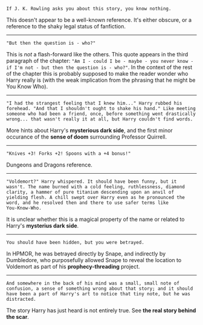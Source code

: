 ```
If J. K. Rowling asks you about this story, you know nothing.
```

This doesn't appear to be a well-known reference.  It's either
obscure, or a reference to the shaky legal status of fanfiction.

---

```
"But then the question is - who?"
```

This is *not* a flash-forward like the others.  This quote appears in
the third paragraph of the chapter: `"Am I - could I be - maybe - you
never know - if I'm not - but then the question is - who?"`.  In the
context of the rest of the chapter this is probably supposed to make
the reader wonder who Harry really is (with the weak implication from
the phrasing that he might be You Know Who).

---

```
"I had the strangest feeling that I knew him..." Harry rubbed his
forehead. "And that I shouldn't ought to shake his hand." Like meeting
someone who had been a friend, once, before something went drastically
wrong... that wasn't really it at all, but Harry couldn't find words.
```

More hints about Harry's **mysterious dark side**, and the first minor
occurance of the **sense of doom** surrounding Professor Quirrell.

---

```
"Knives +3! Forks +2! Spoons with a +4 bonus!"
```

Dungeons and Dragons reference.

---

```
"Voldemort?" Harry whispered. It should have been funny, but it
wasn't. The name burned with a cold feeling, ruthlessness, diamond
clarity, a hammer of pure titanium descending upon an anvil of
yielding flesh. A chill swept over Harry even as he pronounced the
word, and he resolved then and there to use safer terms like
You-Know-Who.
```

It is unclear whether this is a magical property of the name or
related to Harry's **mysterius dark side**.

---

```
You should have been hidden, but you were betrayed.
```

In HPMOR, he was betrayed directly by Snape, and indirectly by
Dumbledore, who purposefully allowed Snape to reveal the location to
Voldemort as part of his **prophecy-threading** project.

---

```
And somewhere in the back of his mind was a small, small note of
confusion, a sense of something wrong about that story; and it should
have been a part of Harry's art to notice that tiny note, but he was
distracted.
```

The story Harry has just heard is not entirely true.  See **the real
story behind the scar**.
